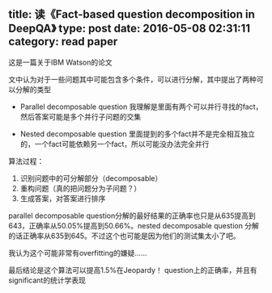 title: 读《Fact-based question decomposition in DeepQA》
type: post
date: 2016-05-08 02:31:11
category: read paper
---

这是一篇关于IBM Watson的论文

文中认为对于一些问题其中可能包含多个条件，可以进行分解，其中提出了两种可以分解的类型

- Parallel decomposable question 我理解是里面有两个可以并行寻找的fact，然后答案可能是多个并行子问题的交集

- Nested decomposable question 里面提到的多个fact并不是完全相互独立的，一个fact可能依赖另一个fact，所以可能没办法完全并行

算法过程：

1. 识别问题中的可分解部分（decomposable）
2. 重构问题（真的把问题分为子问题？）
3. 生成答案，对答案进行排序

parallel decomposable question分解的最好结果的正确率也只是从635提高到643，正确率从50.05%提高到50.66%。nested decomposable question 分解的话正确率从635到645。不过这个也可能是因为他们的测试集太小了吧。

我认为这个可能非常有overfitting的嫌疑……

最后结论是这个算法可以提高1.5%在Jeopardy！ question上的正确率，并且有significant的统计学表现